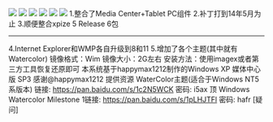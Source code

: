 ![](https://wvbarchive.s3-ap-northeast-1.amazonaws.com/5054310889/38049037afc37931d5c2d8f4e2c4b74541a911be.jpg)
![](https://wvbarchive.s3-ap-northeast-1.amazonaws.com/5054310889/23d305d1f703918fb4086317583d26975beec403.jpg)
![](https://wvbarchive.s3-ap-northeast-1.amazonaws.com/5054310889/16baf559d109b3de1061bab5c5bf6c81820a4c02.jpg)
![](https://wvbarchive.s3-ap-northeast-1.amazonaws.com/5054310889/90e26e25ab18972b12e55e17efcd7b899c510a01.jpg)
![](https://wvbarchive.s3-ap-northeast-1.amazonaws.com/5054310889/b6d00c610c338744db5e71a1580fd9f9d52aa04d.jpg)
![](https://wvbarchive.s3-ap-northeast-1.amazonaws.com/5054310889/2b9791256b600c33a8b28015134c510fdbf9a11d.jpg)
1.整合了Media Center+Tablet PC组件
2.补丁打到14年5月为止
3.顺便整合xpize 5 Release 6包
***
4.Internet Explorer和WMP各自升级到8和11
5.增加了各个主题(其中就有Watercolor)
镜像格式：Wim
镜像大小：2G左右
安装方法：使用imagex或者第三方工具恢复还原即可
本系统基于happymax1212制作的Windows XP 媒体中心版 SP3
感谢@happymax1212 提供资源
WaterColor主题(适合于Windows NT5系版本)
链接: https://pan.baidu.com/s/1c2N5WCK 密码: i5ax
顶
Windows Watercolor Milestone 1链接: https://pan.baidu.com/s/1pLHJTFl 密码: hafr
[疑问]
